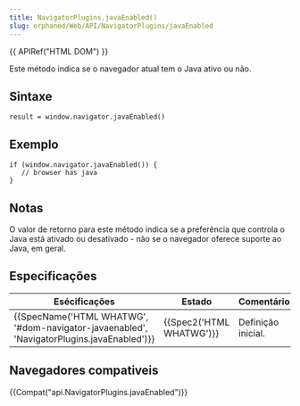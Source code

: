 ```yaml
---
title: NavigatorPlugins.javaEnabled()
slug: orphaned/Web/API/NavigatorPlugins/javaEnabled
---
```


{{ APIRef("HTML DOM") }}

Este método indica se o navegador atual tem o Java ativo ou não.

## Sintaxe

```
result = window.navigator.javaEnabled()
```

## Exemplo

```
if (window.navigator.javaEnabled()) {
   // browser has java
}
```

## Notas

O valor de retorno para este método indica se a preferência que controla o Java está ativado ou desativado - não se o navegador oferece suporte ao Java, em geral.

## Especificações

| Esécificações                                                                                                            | Estado                           | Comentário         |
| ------------------------------------------------------------------------------------------------------------------------ | -------------------------------- | ------------------ |
| {{SpecName('HTML WHATWG', '#dom-navigator-javaenabled', 'NavigatorPlugins.javaEnabled')}} | {{Spec2('HTML WHATWG')}} | Definição inicial. |

## Navegadores compativeis

{{Compat("api.NavigatorPlugins.javaEnabled")}}
